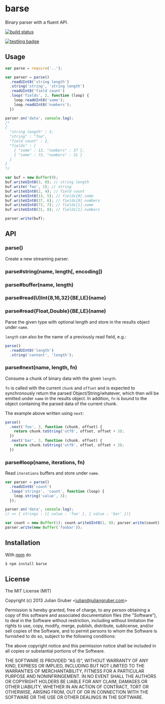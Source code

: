 # barse

Binary parser with a fluent API.

[![build status](https://secure.travis-ci.org/juliangruber/barse.png)](http://travis-ci.org/juliangruber/barse)

[![testling badge](https://ci.testling.com/juliangruber/barse.png)](https://ci.testling.com/juliangruber/barse)

## Usage

```js
var parse = require('..');

var parser = parse()
  .readUInt8('string length')
  .string('string', 'string length')
  .readUInt8('field count')
  .loop('fields', 2, function (loop) {
    loop.readUInt8('some');
    loop.readUInt8('numbers');
  })

parser.on('data', console.log);
/*
{
  "string length" : 3,
  "string" : "foo",
  "field count" : 2,
  "fields" : [
    { "some" : 13, "numbers" : 37 },
    { "some" : 73, "numbers" : 31 }
  ]
}
*/

var buf = new Buffer(9);
buf.writeUInt8(3, 0); // string length
buf.write('foo', 1); // string
buf.writeUInt8(2, 4); // field count
buf.writeUInt8(13, 5); // fields[0].some
buf.writeUInt8(37, 6); // fields[0].numbers
buf.writeUInt8(73, 7); // fields[1].some
buf.writeUInt8(31, 8); // fields[1].numbers

parser.write(buf);
```

## API

### parse()

Create a new streaming parser.

### parse#string(name, length[, encoding])
### parse#buffer(name, length)
### parse#read(U)Int{8,16,32}{BE,LE}(name)
### parse#read{Float,Double}{BE,LE}(name)

Parse the given type with optional length and store in the results object under
`name`.

`length` can also be the name of a previously read field, e.g.:

```js
parse()
  .readUInt8('length')
  .string('content', 'length');
```

### parse#next(name, length, fn)

Consume a chunk of binary data with the given `length`.

`fn` is called with the current `chunk` and `offset` and is expected to synchronously return the parsed Object/String/whatever, which then will be emitted under `name` in the results object.
In addition, `fn` is bound to the object containing the parsed data of the current chunk.

The example above written using `next`:

```js
parse()
  .next('foo', 3, function (chunk, offset) {
    return chunk.toString('utf8', offset, offset + 3);
  })
  .next('bar', 3, function (chunk, offset) {
    return chunk.toString('utf8', offset, offset + 3);
  })
```

### parse#loop(name, iterations, fn)

Read `iterations` buffers and store under `name`.

```js
var parser = parse()
  .readUInt8('count')
  .loop('strings', 'count', function (loop) {
    loop.string('value', 3);
  });

parser.on('data', console.log);
// => { strings : [{ value : 'foo' }, { value : 'bar' }]}

var count = new Buffer(1); count.writeUInt8(1, 0); parser.write(count);
parser.write(new Buffer('foobar'));
```

## Installation

With [npm](http://npmjs.org) do

```bash
$ npm install barse
```

## License

The MIT License (MIT)

Copyright (c) 2013 Julian Gruber &lt;julian@juliangruber.com&gt;

Permission is hereby granted, free of charge, to any person obtaining a copy
of this software and associated documentation files (the "Software"), to deal
in the Software without restriction, including without limitation the rights
to use, copy, modify, merge, publish, distribute, sublicense, and/or sell
copies of the Software, and to permit persons to whom the Software is
furnished to do so, subject to the following conditions:

The above copyright notice and this permission notice shall be included in
all copies or substantial portions of the Software.

THE SOFTWARE IS PROVIDED "AS IS", WITHOUT WARRANTY OF ANY KIND, EXPRESS OR
IMPLIED, INCLUDING BUT NOT LIMITED TO THE WARRANTIES OF MERCHANTABILITY,
FITNESS FOR A PARTICULAR PURPOSE AND NONINFRINGEMENT. IN NO EVENT SHALL THE
AUTHORS OR COPYRIGHT HOLDERS BE LIABLE FOR ANY CLAIM, DAMAGES OR OTHER
LIABILITY, WHETHER IN AN ACTION OF CONTRACT, TORT OR OTHERWISE, ARISING FROM,
OUT OF OR IN CONNECTION WITH THE SOFTWARE OR THE USE OR OTHER DEALINGS IN
THE SOFTWARE.

